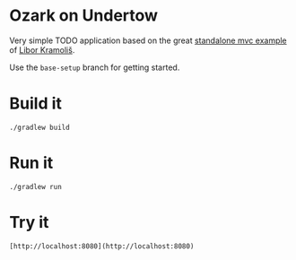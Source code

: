 # Ozark on Undertow

Very simple TODO application based on the great [standalone mvc example][standalone] of [Libor Kramoliš][libor].

Use the `base-setup` branch for getting started.

# Build it

```
./gradlew build
```

# Run it

```
./gradlew run
```

# Try it

```
[http://localhost:8080](http://localhost:8080)
```

 [libor]: https://github.com/shamoh
 [standalone]: https://github.com/shamoh/standalone-javax-mvc
